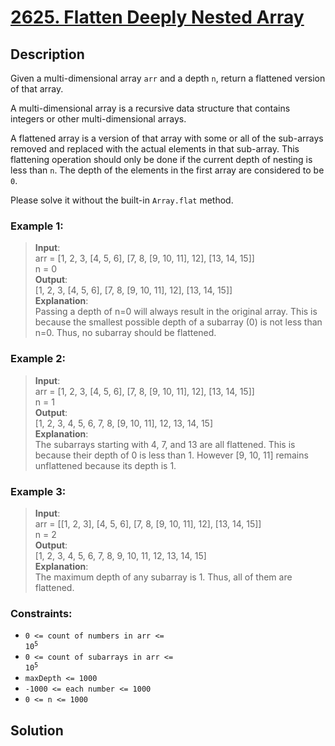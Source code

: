# [2625. Flatten Deeply Nested Array][title]

## Description
Given a multi-dimensional array `arr` and a depth `n`, return a flattened version of that array.

A multi-dimensional array is a recursive data structure that contains integers or other multi-dimensional arrays.

A flattened array is a version of that array with some or all of the sub-arrays removed and replaced with the actual elements in that sub-array. This flattening operation should only be done if the current depth of nesting is less than `n`. The depth of the elements in the first array are considered to be `0`.

Please solve it without the built-in `Array.flat` method.

### Example 1:    
>  __Input__:     
   arr = [1, 2, 3, [4, 5, 6], [7, 8, [9, 10, 11], 12], [13, 14, 15]]       
   n = 0             
   __Output__:       
   [1, 2, 3, [4, 5, 6], [7, 8, [9, 10, 11], 12], [13, 14, 15]]     
   __Explanation__:     
   Passing a depth of n=0 will always result in the original array. This is because the smallest possible depth of a subarray (0) is not less than n=0. Thus, no subarray should be flattened.                
 
### Example 2:    
>  __Input__:     
   arr = [1, 2, 3, [4, 5, 6], [7, 8, [9, 10, 11], 12], [13, 14, 15]]    
   n = 1                  
   __Output__:    
   [1, 2, 3, 4, 5, 6, 7, 8, [9, 10, 11], 12, 13, 14, 15]             
   __Explanation__:     
   The subarrays starting with 4, 7, and 13 are all flattened. This is because their depth of 0 is less than 1. However [9, 10, 11] remains unflattened because its depth is 1.         
   
### Example 3:    
>  __Input__:     
   arr = [[1, 2, 3], [4, 5, 6], [7, 8, [9, 10, 11], 12], [13, 14, 15]]     
   n = 2                       
   __Output__:    
   [1, 2, 3, 4, 5, 6, 7, 8, 9, 10, 11, 12, 13, 14, 15]            
   __Explanation__:     
   The maximum depth of any subarray is 1. Thus, all of them are flattened.             

### Constraints:
- <code>0 <= count of numbers in arr <= 10<sup>5</sup></code>
- <code>0 <= count of subarrays in arr <= 10<sup>5</sup></code>
- `maxDepth <= 1000`
- `-1000 <= each number <= 1000`
- `0 <= n <= 1000`

## Solution

```

```

[title]: https://leetcode.com/problems/flatten-deeply-nested-array/